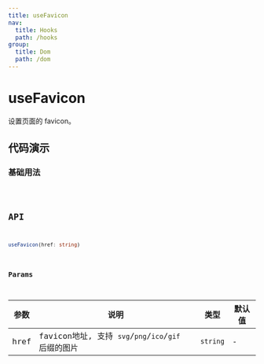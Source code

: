 ```yaml
---
title: useFavicon
nav:
  title: Hooks
  path: /hooks
group:
  title: Dom
  path: /dom
---
```


# useFavicon

<Tag lang="zh-CN" tags="ssr"></Tag>

设置页面的 favicon。

## 代码演示

### 基础用法

<code src="./demo/demo1.tsx" />

## API

```typescript
useFavicon(href: string)
```

### Params

| 参数 | 说明                                               | 类型     | 默认值 |
|------|----------------------------------------------------|----------|--------|
| href | favicon地址, 支持 `svg`/`png`/`ico`/`gif` 后缀的图片 | `string` | -      |
